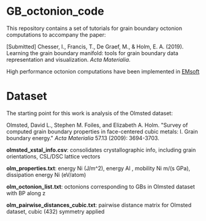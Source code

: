 # GB_octonion_code

This repository contains a set of tutorials for grain boundary octonion computations to accompany the paper: 

[Submitted] Chesser, I., Francis, T., De Graef, M., & Holm, E. A. (2019). Learning the grain boundary manifold: tools for grain boundary data representation and visualization. *Acta Materialia*. 

High performance octonion computations have been implemented in [EMsoft](https://github.com/EMsoft-org/EMsoft)



# Dataset 

The starting point for this work is analysis of the Olmsted dataset: 

Olmsted, David L., Stephen M. Foiles, and Elizabeth A. Holm. "Survey of computed grain boundary properties in face-centered cubic metals: I. Grain boundary energy." *Acta Materialia* 57.13 (2009): 3694-3703.

**olmsted_xstal_info.csv**: consolidates crystallographic info, including grain orientations, CSL/DSC lattice vectors

**olm_properties.txt**: energy Ni (J/m^2), energy Al , mobility Ni m/(s GPa), dissipation energy Ni (eV/atom)

**olm_octonion_list.txt**: octonions corresponding to GBs in Olmsted dataset with BP along z

**olm_pairwise_distances_cubic.txt**: pairwise distance matrix for Olmsted dataset, cubic (432) symmetry applied
